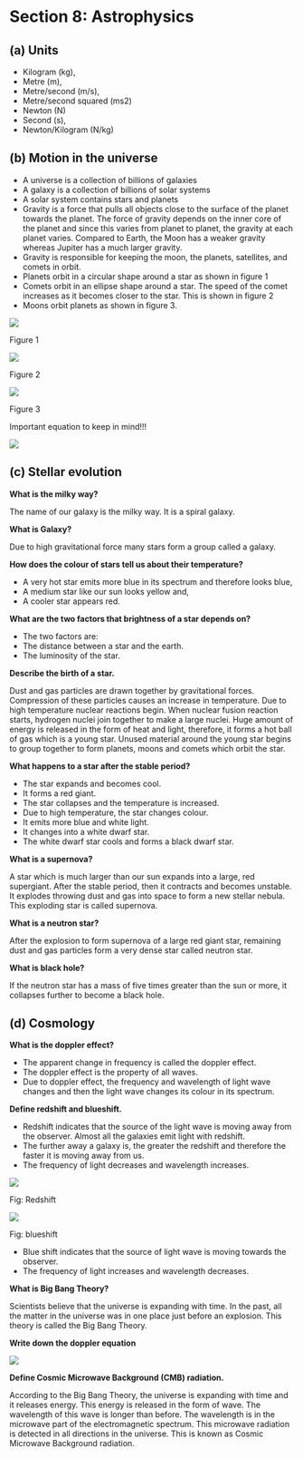 # Section 8: Astrophysics

## (a) Units

- Kilogram (kg),
- Metre (m),
- Metre/second (m/s),
- Metre/second squared (ms2)
- Newton (N)
- Second (s),
- Newton/Kilogram (N/kg)

## (b) Motion in the universe

- A universe is a collection of billions of galaxies
- A galaxy is a collection of billions of solar systems
- A solar system contains stars and planets
- Gravity is a force that pulls all objects close to the surface of the planet towards the planet. The force of gravity depends on the inner core of the planet and since this varies from planet to planet, the gravity at each planet varies. Compared to Earth, the Moon has a weaker gravity whereas Jupiter has a much larger gravity.
- Gravity is responsible for keeping the moon, the planets, satellites, and comets in orbit.
- Planets orbit in a circular shape around a star as shown in figure 1
- Comets orbit in an ellipse shape around a star. The speed of the comet increases as it becomes closer to the star. This is shown in figure 2
- Moons orbit planets as shown in figure 3.

![](/images/igcse-physics-notes/Aspose.Words.c1b9a4dc-6c4d-413f-80a3-1828319749d9.167.png)

Figure 1

![](/images/igcse-physics-notes/Aspose.Words.c1b9a4dc-6c4d-413f-80a3-1828319749d9.168.png)

Figure 2

![](/images/igcse-physics-notes/Aspose.Words.c1b9a4dc-6c4d-413f-80a3-1828319749d9.169.png)

Figure 3

Important equation to keep in mind!!!

![](/images/igcse-physics-notes/Aspose.Words.c1b9a4dc-6c4d-413f-80a3-1828319749d9.170.png)

## (c) Stellar evolution

**What is the milky way?**

The name of our galaxy is the milky way. It is a spiral galaxy.

**What is Galaxy?**

Due to high gravitational force many stars form a group called a galaxy.

**How does the colour of stars tell us about their temperature?**

- A very hot star emits more blue in its spectrum and therefore looks blue,
- A medium star like our sun looks yellow and,
- A cooler star appears red.

**What are the two factors that brightness of a star depends on?**

- The two factors are:
- The distance between a star and the earth.
- The luminosity of the star.

**Describe the birth of a star.**

Dust and gas particles are drawn together by gravitational forces. Compression of these particles causes an increase in temperature. Due to high temperature nuclear reactions begin. When nuclear fusion reaction starts, hydrogen nuclei join together to make a large nuclei. Huge amount of energy is released in the form of heat and light, therefore, it forms a hot ball of gas which is a young star. Unused material around the young star begins to group together to form planets, moons and comets which orbit the star.

**What happens to a star after the stable period?**

- The star expands and becomes cool.
- It forms a red giant.
- The star collapses and the temperature is increased.
- Due to high temperature, the star changes colour.
- It emits more blue and white light.
- It changes into a white dwarf star.
- The white dwarf star cools and forms a black dwarf star.

**What is a supernova?**

A star which is much larger than our sun expands into a large, red supergiant. After the stable period, then it contracts and becomes unstable. It explodes throwing dust and gas into space to form a new stellar nebula. This exploding star is called supernova.

**What is a neutron star?**

After the explosion to form supernova of a large red giant star, remaining dust and gas particles form a very dense star called neutron star.

**What is black hole?**

If the neutron star has a mass of five times greater than the sun or more, it collapses further to become a black hole.

## (d) Cosmology

**What is the doppler effect?**

- The apparent change in frequency is called the doppler effect.
- The doppler effect is the property of all waves.
- Due to doppler effect, the frequency and wavelength of light wave changes and then the light wave changes its colour in its spectrum.

**Define redshift and blueshift.**

- Redshift indicates that the source of the light wave is moving away from the observer. Almost all the galaxies emit light with redshift.
- The further away a galaxy is, the greater the redshift and therefore the faster it is moving away from us.
- The frequency of light decreases and wavelength increases.

![](/images/igcse-physics-notes/Aspose.Words.c1b9a4dc-6c4d-413f-80a3-1828319749d9.171.png)

Fig: Redshift

![](/images/igcse-physics-notes/Aspose.Words.c1b9a4dc-6c4d-413f-80a3-1828319749d9.172.png)

Fig: blueshift

- Blue shift indicates that the source of light wave is moving towards the observer.
- The frequency of light increases and wavelength decreases.

**What is Big Bang Theory?**

Scientists believe that the universe is expanding with time. In the past, all the matter in the universe was in one place just before an explosion. This theory is called the Big Bang Theory.

**Write down the doppler equation**

![](/images/igcse-physics-notes/Aspose.Words.c1b9a4dc-6c4d-413f-80a3-1828319749d9.173.png)

**Define Cosmic Microwave Background (CMB) radiation.**

According to the Big Bang Theory, the universe is expanding with time and it releases energy. This energy is released in the form of wave. The wavelength of this wave is longer than before. The wavelength is in the microwave part of the electromagnetic spectrum. This microwave radiation is detected in all directions in the universe. This is known as Cosmic Microwave Background radiation.
